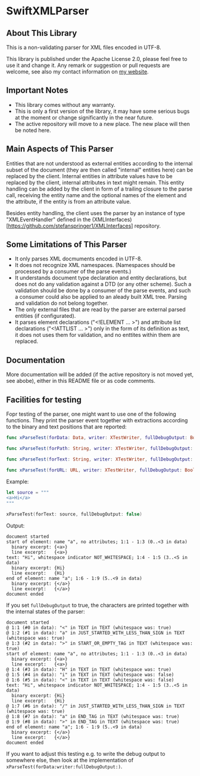 # SwiftXMLParser

## About This Library

This is a non-validating parser for XML files encoded in UTF-8.

This library is published under the Apache License 2.0, please feel free to use it and change it. Any remark or suggestion or pull requests are welcome, see also my contact information on [my website](https://stefanspringer.com).

## Important Notes

- This library comes without any warranty.
- This is only a first version of the library, it may have some serious bugs at the moment or change significantly in the near future.
- The active repository will move to a new place. The new place will then be noted here.

## Main Aspects of This Parser

Entities that are not understood as external entities according to the internal subset of the document (they are then called "internal" entities here) can be replaced by the client. Internal entities in attribute values have to be replaced by the client, internal attributes in text might remain. This entity handling can be added by the client in form of a trailing closure to the parse call, receiving the entity name and the optional names of the element and the attribute, if the entity is from an attribute value.

Besides entity handling, the client uses the parser by an instance of type "XMLEventHandler" defined in the (XMLInterfaces)[https://github.com/stefanspringer1/XMLInterfaces] repository.

## Some Limitations of This Parser

- It only parses XML docmuments encoded in UTF-8.
- It does not recognize XML namespaces. (Namespaces should be processed by a consumer of the parse events.)
- It understands document type declaration and entity declarations, but does not do any validation against a DTD (or any other scheme). Such a validation should be done by a consumer of the parse events, and such a consumer could also be applied to an aleady built XML tree. Parsing and validation do not belong together.
- The only external files that are read by the parser are external parsed entities (if configurated).
- It parses element declarations ("\<!ELEMENT ... >") and attribute list declarations ("\<!ATTLIST ... >") only in the form of its definition as text, it does not uses them for validation, and no enttites within them are replaced.

## Documentation

More documentation will be added (if the active repository is not moved yet, see abobe), either in this README file or as code comments.

## Facilities for testing

Fopr testing of the parser, one might want to use one of the following functions. They print the parser event together with extractions according to the binary and text positions that are reported:

```Swift
func xParseTest(forData: Data, writer: XTestWriter, fullDebugOutput: Bool)
```

```Swift
func xParseTest(forPath: String, writer: XTestWriter, fullDebugOutput: Bool) throws
```

```Swift
func xParseTest(forText: String, writer: XTestWriter, fullDebugOutput: Bool)
```

```Swift
func xParseTest(forURL: URL, writer: XTestWriter, fullDebugOutput: Bool) throws
```

Example:

```Swift
let source = """
<a>Hi</a>
"""

xParseTest(forText: source, fullDebugOutput: false)
```

Output:

```text
document started
start of element: name "a", no attributes; 1:1 - 1:3 (0..<3 in data)
  binary excerpt: {<a>}
  line excerpt:   {<a>}
text: "Hi", whitespace indicator NOT_WHITESPACE; 1:4 - 1:5 (3..<5 in data)
  binary excerpt: {Hi}
  line excerpt:   {Hi}
end of element: name "a"; 1:6 - 1:9 (5..<9 in data)
  binary excerpt: {</a>}
  line excerpt:   {</a>}
document ended
```

If you set `fullDebugOutput` to true, the characters are printed together with the internal states of the parser:

```text
document started
@ 1:1 (#0 in data): "<" in TEXT in TEXT (whitespace was: true)
@ 1:2 (#1 in data): "a" in JUST_STARTED_WITH_LESS_THAN_SIGN in TEXT (whitespace was: true)
@ 1:3 (#2 in data): ">" in START_OR_EMPTY_TAG in TEXT (whitespace was: true)
start of element: name "a", no attributes; 1:1 - 1:3 (0..<3 in data)
  binary excerpt: {<a>}
  line excerpt:   {<a>}
@ 1:4 (#3 in data): "H" in TEXT in TEXT (whitespace was: true)
@ 1:5 (#4 in data): "i" in TEXT in TEXT (whitespace was: false)
@ 1:6 (#5 in data): "<" in TEXT in TEXT (whitespace was: false)
text: "Hi", whitespace indicator NOT_WHITESPACE; 1:4 - 1:5 (3..<5 in data)
  binary excerpt: {Hi}
  line excerpt:   {Hi}
@ 1:7 (#6 in data): "/" in JUST_STARTED_WITH_LESS_THAN_SIGN in TEXT (whitespace was: true)
@ 1:8 (#7 in data): "a" in END_TAG in TEXT (whitespace was: true)
@ 1:9 (#8 in data): ">" in END_TAG in TEXT (whitespace was: true)
end of element: name "a"; 1:6 - 1:9 (5..<9 in data)
  binary excerpt: {</a>}
  line excerpt:   {</a>}
document ended
```

If you want to adjust this testing e.g. to write the debug output to somewhere else, then look at the implementation of `xParseTest(forData:writer:fullDebugOutput:)`.
